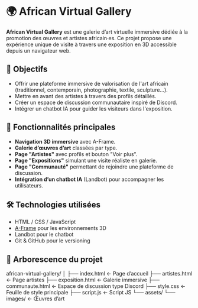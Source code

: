 # 🌍 African Virtual Gallery

**African Virtual Gallery** est une galerie d’art virtuelle immersive dédiée à la promotion des œuvres et artistes africain·es. Ce projet propose une expérience unique de visite à travers une exposition en 3D accessible depuis un navigateur web.

## 🎯 Objectifs

- Offrir une plateforme immersive de valorisation de l'art africain (traditionnel, contemporain, photographie, textile, sculpture…).
- Mettre en avant des artistes à travers des profils détaillés.
- Créer un espace de discussion communautaire inspiré de Discord.
- Intégrer un chatbot IA pour guider les visiteurs dans l'exposition.

## 🚀 Fonctionnalités principales

- **Navigation 3D immersive** avec A-Frame.
- **Galerie d’œuvres d’art** classées par type.
- **Page "Artistes"** avec profils et bouton "Voir plus".
- **Page "Expositions"** simulant une visite réaliste en galerie.
- **Page "Communauté"** permettant de rejoindre une plateforme de discussion.
- **Intégration d’un chatbot IA** (Landbot) pour accompagner les utilisateurs.

## 🛠️ Technologies utilisées

- HTML / CSS / JavaScript
- [A-Frame](https://aframe.io/) pour les environnements 3D
- Landbot pour le chatbot
- Git & GitHub pour le versioning

## 📁 Arborescence du projet

african-virtual-gallery/
│
├── index.html ← Page d’accueil
├── artistes.html ← Page artistes
├── exposition.html ← Galerie immersive
├── communaute.html ← Espace de discussion type Discord
├── style.css ← Feuille de style principale
├── script.js ← Script JS
└── assets/
└── images/ ← Œuvres d’art